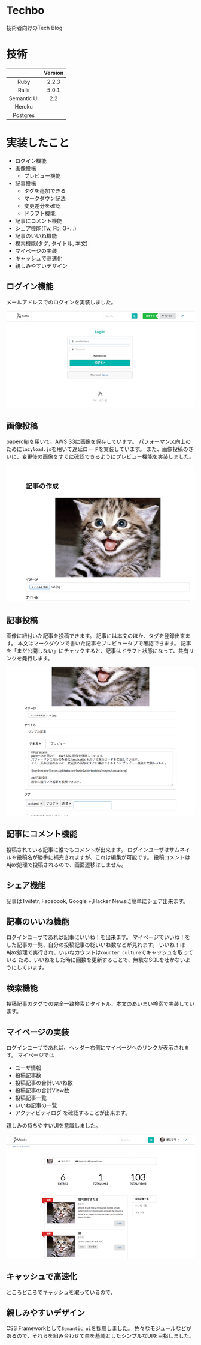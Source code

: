 # Techbo
技術者向けのTech Blog

# 技術
|           | Version |
|:---------:|:-------:|
|Ruby       | 2.2.3   |
|Rails      | 5.0.1   |
|Semantic UI| 2.2     |
|Heroku     |         |
|Postgres   |         |

# 実装したこと
- ログイン機能
- 画像投稿
  - プレビュー機能
- 記事投稿
  - タグを追加できる
  - マークダウン記法
  - 変更差分を確認
  - ドラフト機能
- 記事にコメント機能
- シェア機能(Tw, Fb, G+...)
- 記事のいいね機能
- 検索機能(タグ, タイトル, 本文)
- マイページの実装
- キャッシュで高速化
- 親しみやすいデザイン

## ログイン機能
メールアドレスでのログインを実装しました。

![log-in scene](https://github.com/hyde2able/techbo/blob/master/images/login.png?raw=true)

## 画像投稿
paperclipを用いて、AWS S3に画像を保存しています。
パフォーマンス向上のために`lazyload.js`を用いて遅延ロードを実装しています。
また、画像投稿のさいに、変更後の画像をすぐに確認できるようにプレビュー機能を実装しました。

![upload scene](https://github.com/hyde2able/techbo/blob/master/images/upload.png?raw=true)

## 記事投稿
画像に紐付いた記事を投稿できます。
記事には本文のほか、タグを登録出来ます。
本文はマークダウンで書いた記事をプレビュータブで確認できます。
記事を「まだ公開しない」にチェックすると、記事はドラフト状態になって、共有リンクを発行します。

![upload-entry scene](https://github.com/hyde2able/techbo/blob/master/images/upload-entry.png?raw=true)

## 記事にコメント機能
投稿されている記事に誰でもコメントが出来ます。
ログインユーザはサムネイルや投稿名が勝手に補完されますが、これは編集が可能です。
投稿コメントはAjax処理で投稿されるので、画面遷移はしません。

## シェア機能
記事はTwitetr, Facebook, Google +,Hacker Newsに簡単にシェア出来ます。

## 記事のいいね機能
ログインユーザであれば記事にいいね！を出来ます。
マイページでいいね！をした記事の一覧、自分の投稿記事の総いいね数などが見れます。
いいね！はAjax処理で実行され、いいねカウントは`counter_culture`でキャッシュを取っている
ため、いいねをした時に回数を更新することで、無駄なSQLを吐かないようにしています。

## 検索機能
投稿記事のタグでの完全一致検索とタイトル、本文のあいまい検索で実装しています。

## マイページの実装
ログインユーザであれば、ヘッダー右側にマイページへのリンクが表示されます。
マイページでは
- ユーザ情報
- 投稿記事数
- 投稿記事の合計いいね数
- 投稿記事の合計View数
- 投稿記事一覧
- いいね記事の一覧
- アクティビティログ
を確認することが出来ます。

親しみの持ちやすいUIを意識しました。

![mypage scene](https://github.com/hyde2able/techbo/blob/master/images/mypage.png?raw=true)

## キャッシュで高速化
ところどころでキャッシュを取っているので、

## 親しみやすいデザイン
CSS Frameworkとして`Semantic ui`を採用しました。
色々なモジュールなどがあるので、それらを組み合わせて白を基調としたシンプルなUIを目指しました。
